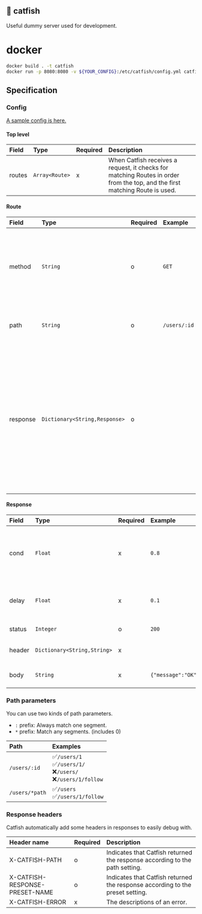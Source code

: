 🎣 catfish
-----
Useful dummy server used for development.

# docker

```bash
docker build . -t catfish
docker run -p 8080:8080 -v ${YOUR_CONFIG}:/etc/catfish/config.yml catfish
```

## Specification
### Config

[A sample config is here.](/bin/config.yml)

#### Top level

|Field|Type|Required|Description|
|:---|:---|:---|:---|
|routes|`Array<Route>`|x|When Catfish receives a request, it checks for matching Routes in order from the top, and the first matching Route is used.|

#### Route

|Field|Type|Required|Example|Description|
|:---|:---|:---|:---|:---|
|method|`String`|o|`GET`|HTTP method.<br>Allowed values are `GET`, `POST`, `PUT`, `DELETE` or `*`.<br>`*` means any HTTP method.|
|path|`String`|o|`/users/:id`|HTTP path. You can include path parameters.|
|response|`Dictionary<String,Response>`|o| |The key is used as the response preset name. (See also `X-CATFISH-RESPONSE-PRESET-NAME`)<br>When Catfish receives a request, it decides to whether to use the preset in order from the top. |

#### Response

|Field|Type|Required|Example|Description|
|:---|:---|:---|:---|:---|
|cond|`Float`|x|`0.8`|The probability that this preset will be used.(`[0.0, 1.0]`)|
|delay|`Float`|x|`0.1`|Delay time before response is returned. (sec)|
|status|`Integer`|o|`200`|HTTP Status code|
|header|`Dictionary<String,String>`|x| |HTTP response headers|
|body|`String`|x|`{"message":"OK"}`|HTTP response body|

### Path parameters

You can use two kinds of path parameters.

- `:` prefix: Always match one segment.
- `*` prefix: Match any segments. (includes 0)


|Path|Examples|
|:---|:---|
|`/users/:id`|✅`/users/1`<br>✅`/users/1/`<br>❌`/users/`<br>❌`/users/1/follow`|
|`/users/*path`|✅`/users`<br>✅`/users/1/follow`|


### Response headers

Catfish automatically add some headers in responses to easily debug with.

|Header name|Required|Description|
|:---|:---|:---|
|X-CATFISH-PATH|o|Indicates that Catfish returned the response according to the path setting.|
|X-CATFISH-RESPONSE-PRESET-NAME|o|Indicates that Catfish returned the response according to the preset setting.|
|X-CATFISH-ERROR|x|The descriptions of an error.|
